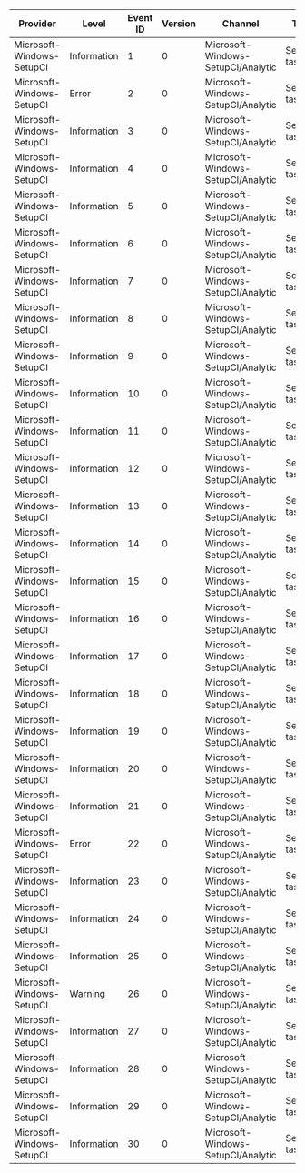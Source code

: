 Provider                   |  Level        |  Event ID  |  Version  |  Channel                             |  Task          |  Opcode  |  Keyword         |  Message
---------------------------|---------------|------------|-----------|--------------------------------------|----------------|----------|------------------|-------------------------------------------------------------------
Microsoft-Windows-SetupCl  |  Information  |  1         |  0        |  Microsoft-Windows-SetupCl/Analytic  |  SetupCl task  |          |  keyDiagnostic   |  SetupCl statistic ({Name}): {Description} = {Statistic}.
Microsoft-Windows-SetupCl  |  Error        |  2         |  0        |  Microsoft-Windows-SetupCl/Analytic  |  SetupCl task  |          |  keyDiagnostic   |  {SourceFunction}@{SourceLine} : {Message}
Microsoft-Windows-SetupCl  |  Information  |  3         |  0        |  Microsoft-Windows-SetupCl/Analytic  |  SetupCl task  |          |  keyDiagnostic   |  {SourceFunction}@{SourceLine} : {Message}
Microsoft-Windows-SetupCl  |  Information  |  4         |  0        |  Microsoft-Windows-SetupCl/Analytic  |  SetupCl task  |  Start   |  keyPerformance  |
Microsoft-Windows-SetupCl  |  Information  |  5         |  0        |  Microsoft-Windows-SetupCl/Analytic  |  SetupCl task  |  Stop    |  keyPerformance  |
Microsoft-Windows-SetupCl  |  Information  |  6         |  0        |  Microsoft-Windows-SetupCl/Analytic  |  SetupCl task  |  Start   |  keyPerformance  |
Microsoft-Windows-SetupCl  |  Information  |  7         |  0        |  Microsoft-Windows-SetupCl/Analytic  |  SetupCl task  |  Stop    |  keyPerformance  |
Microsoft-Windows-SetupCl  |  Information  |  8         |  0        |  Microsoft-Windows-SetupCl/Analytic  |  SetupCl task  |  Start   |  keyPerformance  |
Microsoft-Windows-SetupCl  |  Information  |  9         |  0        |  Microsoft-Windows-SetupCl/Analytic  |  SetupCl task  |  Stop    |  keyPerformance  |
Microsoft-Windows-SetupCl  |  Information  |  10        |  0        |  Microsoft-Windows-SetupCl/Analytic  |  SetupCl task  |  Start   |  keyPerformance  |
Microsoft-Windows-SetupCl  |  Information  |  11        |  0        |  Microsoft-Windows-SetupCl/Analytic  |  SetupCl task  |  Stop    |  keyPerformance  |
Microsoft-Windows-SetupCl  |  Information  |  12        |  0        |  Microsoft-Windows-SetupCl/Analytic  |  SetupCl task  |  Start   |  keyPerformance  |  SetupCl has started processing system registry hive: {HiveName}.
Microsoft-Windows-SetupCl  |  Information  |  13        |  0        |  Microsoft-Windows-SetupCl/Analytic  |  SetupCl task  |  Stop    |  keyPerformance  |  SetupCl has finished processing system registry hive: {HiveName}.
Microsoft-Windows-SetupCl  |  Information  |  14        |  0        |  Microsoft-Windows-SetupCl/Analytic  |  SetupCl task  |  Start   |  keyPerformance  |
Microsoft-Windows-SetupCl  |  Information  |  15        |  0        |  Microsoft-Windows-SetupCl/Analytic  |  SetupCl task  |  Stop    |  keyPerformance  |
Microsoft-Windows-SetupCl  |  Information  |  16        |  0        |  Microsoft-Windows-SetupCl/Analytic  |  SetupCl task  |          |  keyDiagnostic   |  SetupCl will replace all instances of SID: [{SID}].
Microsoft-Windows-SetupCl  |  Information  |  17        |  0        |  Microsoft-Windows-SetupCl/Analytic  |  SetupCl task  |          |  keyDiagnostic   |  SetupCl will rewrite the old SID to: [{SID}].
Microsoft-Windows-SetupCl  |  Information  |  18        |  0        |  Microsoft-Windows-SetupCl/Analytic  |  SetupCl task  |          |  keyDiagnostic   |  SetupCl will replace all instances of path: [{Path}].
Microsoft-Windows-SetupCl  |  Information  |  19        |  0        |  Microsoft-Windows-SetupCl/Analytic  |  SetupCl task  |          |  keyDiagnostic   |  SetupCl will rewrite the old path to: [{Path}].
Microsoft-Windows-SetupCl  |  Information  |  20        |  0        |  Microsoft-Windows-SetupCl/Analytic  |  SetupCl task  |  Start   |  keyPerformance  |
Microsoft-Windows-SetupCl  |  Information  |  21        |  0        |  Microsoft-Windows-SetupCl/Analytic  |  SetupCl task  |  Stop    |  keyPerformance  |
Microsoft-Windows-SetupCl  |  Error        |  22        |  0        |  Microsoft-Windows-SetupCl/Analytic  |  SetupCl task  |          |  keyDiagnostic   |  Error: {Message} (status = 0x{Status})
Microsoft-Windows-SetupCl  |  Information  |  23        |  0        |  Microsoft-Windows-SetupCl/Analytic  |  SetupCl task  |  Start   |  keyPerformance  |
Microsoft-Windows-SetupCl  |  Information  |  24        |  0        |  Microsoft-Windows-SetupCl/Analytic  |  SetupCl task  |  Stop    |  keyPerformance  |
Microsoft-Windows-SetupCl  |  Information  |  25        |  0        |  Microsoft-Windows-SetupCl/Analytic  |  SetupCl task  |          |  keyDiagnostic   |  SetupCl will extend the following partition: [{Path}].
Microsoft-Windows-SetupCl  |  Warning      |  26        |  0        |  Microsoft-Windows-SetupCl/Analytic  |  SetupCl task  |          |  keyDiagnostic   |  {SourceFunction}@{SourceLine} : {Message}
Microsoft-Windows-SetupCl  |  Information  |  27        |  0        |  Microsoft-Windows-SetupCl/Analytic  |  SetupCl task  |  Start   |  keyPerformance  |
Microsoft-Windows-SetupCl  |  Information  |  28        |  0        |  Microsoft-Windows-SetupCl/Analytic  |  SetupCl task  |  Stop    |  keyPerformance  |
Microsoft-Windows-SetupCl  |  Information  |  29        |  0        |  Microsoft-Windows-SetupCl/Analytic  |  SetupCl task  |  Start   |  keyTelemetry    |
Microsoft-Windows-SetupCl  |  Information  |  30        |  0        |  Microsoft-Windows-SetupCl/Analytic  |  SetupCl task  |  Stop    |  keyTelemetry    |